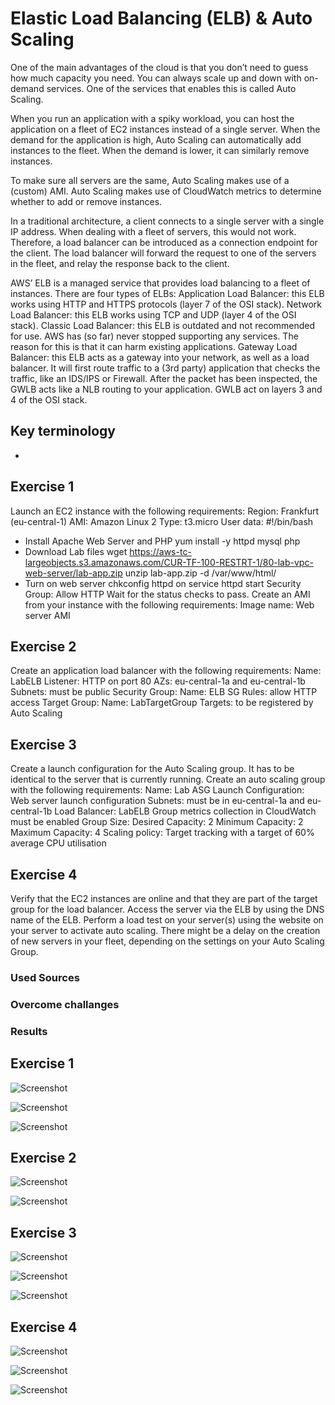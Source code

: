 # Elastic Load Balancing (ELB) & Auto Scaling


One of the main advantages of the cloud is that you don’t need to guess how much capacity you need. You can always scale up and down with on-demand services. One of the services that enables this is called Auto Scaling.

When you run an application with a spiky workload, you can host the application on a fleet of EC2 instances instead of a single server. When the demand for the application is high, Auto Scaling can automatically add instances to the fleet. When the demand is lower, it can similarly remove instances.

To make sure all servers are the same, Auto Scaling makes use of a (custom) AMI. Auto Scaling makes use of CloudWatch metrics to determine whether to add or remove instances.

In a traditional architecture, a client connects to a single server with a single IP address. When dealing with a fleet of servers, this would not work. Therefore, a load balancer can be introduced as a connection endpoint for the client. The load balancer will forward the request to one of the servers in the fleet, and relay the response back to the client.

AWS’ ELB is a managed service that provides load balancing to a fleet of instances. There are four types of ELBs:
Application Load Balancer: this ELB works using HTTP and HTTPS protocols (layer 7 of the OSI stack).
Network Load Balancer: this ELB works using TCP and UDP (layer 4 of the OSI stack).
Classic Load Balancer: this ELB is outdated and not recommended for use. AWS has (so far) never stopped supporting any services. The reason for this is that it can harm existing applications.
Gateway Load Balancer: this ELB acts as a gateway into your network, as well as a load balancer. It will first route traffic to a (3rd party) application that checks the traffic, like an IDS/IPS or Firewall. After the packet has been inspected, the GWLB acts like a NLB routing to your application. GWLB act on layers 3 and 4 of the OSI stack.


## Key terminology

* 

## Exercise 1
Launch an EC2 instance with the following requirements:
Region: Frankfurt (eu-central-1)
AMI: Amazon Linux 2
Type: t3.micro
User data:
#!/bin/bash
* Install Apache Web Server and PHP
yum install -y httpd mysql php
* Download Lab files
wget https://aws-tc-largeobjects.s3.amazonaws.com/CUR-TF-100-RESTRT-1/80-lab-vpc-web-server/lab-app.zip
unzip lab-app.zip -d /var/www/html/
* Turn on web server
chkconfig httpd on
service httpd start
Security Group: Allow HTTP
Wait for the status checks to pass.
Create an AMI from your instance with the following requirements:
Image name: Web server AMI    


##  Exercise 2

Create an application load balancer with the following requirements:
Name: LabELB
Listener: HTTP on port 80
AZs: eu-central-1a and eu-central-1b
Subnets: must be public
Security Group: 
Name: ELB SG
Rules: allow HTTP access
Target Group:
Name: LabTargetGroup
Targets: to be registered by Auto Scaling
  
##  Exercise 3
Create a launch configuration for the Auto Scaling group. It has to be identical to the server that is currently running.
Create an auto scaling group with the following requirements:
Name: Lab ASG
Launch Configuration: Web server launch configuration
Subnets: must be in eu-central-1a and eu-central-1b
Load Balancer: LabELB
Group metrics collection in CloudWatch must be enabled
Group Size:
Desired Capacity: 2
Minimum Capacity: 2
Maximum Capacity: 4
Scaling policy: Target tracking with a target of 60% average CPU utilisation


##  Exercise 4

Verify that the EC2 instances are online and that they are part of the target group for the load balancer.
Access the server via the ELB by using the DNS name of the ELB.
Perform a load test on your server(s) using the website on your server to activate auto scaling. There might be a delay on the creation of new servers in your fleet, depending on the settings on your Auto Scaling Group.


### Used Sources


### Overcome challanges


### Results 

## Exercise 1

![Screenshot]()

![Screenshot]()

![Screenshot]()


## Exercise 2

![Screenshot]()

![Screenshot]()


## Exercise 3

![Screenshot]()

![Screenshot]()

![Screenshot]()


## Exercise 4

![Screenshot]()

![Screenshot]()

![Screenshot]()